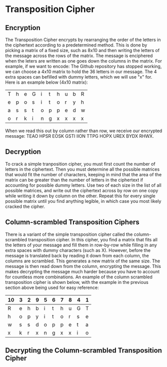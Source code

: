 # Transposition Cipher 

## Encryption
The Transposition Cipher encrypts by rearranging the order of the letters in the ciphertext according to a predetermined method. This is done by picking a matrix of a fixed size, such as 8x10 and then writing the letters of the message across the rows of the matrix. The message is enciphered when the leters are written as one goes down the columns in the matrix. For example, if we want to encode: The Github repository has stopped working, we can choose a 4x10 matrix to hold the 36 letters in our message. The 4 extra spaces can befilled with dummy letters, which we will use "x" for. Here is an example below (4x10 matrix): 

| | | | | | | | | | | 
|-|-|-|-|-|-|-|-|-|-|
T | h | e | G | i | t | h | u | b | R |
e | p | o | s | i | t | o | r | y | h | 
a | s | s | t | o | p | p | e | d | w |
o | r | k | i | n | g | x | x | x | x |

When we read this out by column rather than row, we receive our encrypted message: TEAO HPSR EOSK GSTI IION TTPG HOPX UREX BYDX RHWX.

## Decryption
To crack a simple tranposition cipher, you must first count the number of letters in the ciphertext. Then you must determine all the possible matrices that would fit the number of characters, keeping in mind that the area of the matrix can be greater than the number of letters in the ciphertext if accounting for possible dummy letters. Use two of each size in the list of all possible matrices, and write out the ciphertext across by row on one copy while writing it down by column on the other. Repeat this for every single possible matrix until you find anything legible, in which case you most likely cracked the cipher. 

## Column-scrambled Transposition Ciphers
There is a variant of the simple transposition cipher called the column-scrambled transposition cipher. In this cipher, you find a matrix that fits all the letters of your message and fill them in row-by-row while filling in any extra spaces with dummy characters (such as X). However, before the message is translated back by reading it down from each column, the columns are scrambled. This generates a new matrix of the same size. The message is then read down from the column, encrypting the message. This makes decrypting the message much harder because you have to account for countless more combinations. An example of the column scrambled transposition cipher is shown below, with the example in the previous section above being used for easy reference:

|10|3|2|9|5|6|7|8|4|1| 
|-|-|-|-|-|-|-|-|-|-|
R | e | h | b | i | t | h | u | G | T |
h | o | p | y | i | t | o | r | s | e | 
w | s | s | d | o | p | p | e | t | a |
x | k | r | x | n | g | x | x | i | o |



## Decrypting the Column-scrambled Transposition Cipher






